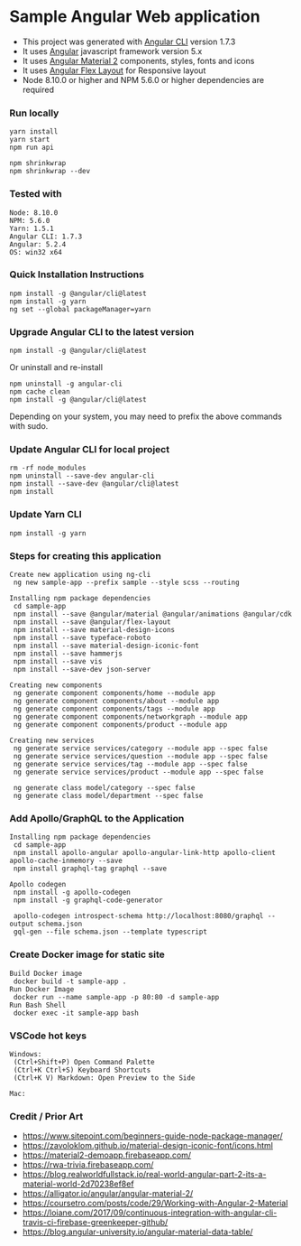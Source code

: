 # Sample Angular Web application

* This project was generated with [Angular CLI](https://github.com/angular/angular-cli) version 1.7.3
* It uses [Angular](https://angular.io) javascript framework version 5.x
* It uses [Angular Material 2](https://material.angular.io) components, styles, fonts and icons
* It uses [Angular Flex Layout](https://github.com/angular/flex-layout/wiki) for Responsive layout
* Node 8.10.0 or higher and NPM 5.6.0 or higher dependencies are required

### Run locally

```
yarn install
yarn start
npm run api
```

```
npm shrinkwrap
npm shrinkwrap --dev
```

### Tested with

```
Node: 8.10.0
NPM: 5.6.0
Yarn: 1.5.1
Angular CLI: 1.7.3
Angular: 5.2.4
OS: win32 x64
```

### Quick Installation Instructions

```
npm install -g @angular/cli@latest
npm install -g yarn
ng set --global packageManager=yarn
```

### Upgrade Angular CLI to the latest version

```
npm install -g @angular/cli@latest
```

Or uninstall and re-install

```
npm uninstall -g angular-cli
npm cache clean
npm install -g @angular/cli@latest
```

Depending on your system, you may need to prefix the above commands with sudo.

### Update Angular CLI for local project

```
rm -rf node_modules
npm uninstall --save-dev angular-cli
npm install --save-dev @angular/cli@latest
npm install
```

### Update Yarn CLI

```
npm install -g yarn
```

### Steps for creating this application

```
Create new application using ng-cli
 ng new sample-app --prefix sample --style scss --routing

Installing npm package dependencies
 cd sample-app
 npm install --save @angular/material @angular/animations @angular/cdk
 npm install --save @angular/flex-layout
 npm install --save material-design-icons
 npm install --save typeface-roboto
 npm install --save material-design-iconic-font
 npm install --save hammerjs
 npm install --save vis
 npm install --save-dev json-server

Creating new components
 ng generate component components/home --module app
 ng generate component components/about --module app
 ng generate component components/tags --module app
 ng generate component components/networkgraph --module app
 ng generate component components/product --module app

Creating new services
 ng generate service services/category --module app --spec false
 ng generate service services/question --module app --spec false
 ng generate service services/tag --module app --spec false
 ng generate service services/product --module app --spec false

 ng generate class model/category --spec false
 ng generate class model/department --spec false
```

### Add Apollo/GraphQL to the Application

```
Installing npm package dependencies
 cd sample-app
 npm install apollo-angular apollo-angular-link-http apollo-client apollo-cache-inmemory --save
 npm install graphql-tag graphql --save

Apollo codegen
 npm install -g apollo-codegen
 npm install -g graphql-code-generator

 apollo-codegen introspect-schema http://localhost:8080/graphql --output schema.json
 gql-gen --file schema.json --template typescript
```

### Create Docker image for static site

```
Build Docker image
 docker build -t sample-app .  
Run Docker Image
 docker run --name sample-app -p 80:80 -d sample-app
Run Bash Shell
 docker exec -it sample-app bash
```

### VSCode hot keys

```
Windows:
 (Ctrl+Shift+P) Open Command Palette
 (Ctrl+K Ctrl+S) Keyboard Shortcuts
 (Ctrl+K V) Markdown: Open Preview to the Side

Mac:
```

### Credit / Prior Art

* https://www.sitepoint.com/beginners-guide-node-package-manager/
* https://zavoloklom.github.io/material-design-iconic-font/icons.html
* https://material2-demoapp.firebaseapp.com/
* https://rwa-trivia.firebaseapp.com/
* https://blog.realworldfullstack.io/real-world-angular-part-2-its-a-material-world-2d70238ef8ef
* https://alligator.io/angular/angular-material-2/
* https://coursetro.com/posts/code/29/Working-with-Angular-2-Material
* https://loiane.com/2017/09/continuous-integration-with-angular-cli-travis-ci-firebase-greenkeeper-github/
* https://blog.angular-university.io/angular-material-data-table/
